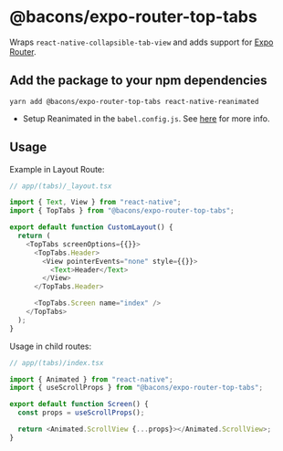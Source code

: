 # @bacons/expo-router-top-tabs

Wraps `react-native-collapsible-tab-view` and adds support for [Expo Router](https://expo.github.io/router/docs).

## Add the package to your npm dependencies

```
yarn add @bacons/expo-router-top-tabs react-native-reanimated
```

- Setup Reanimated in the `babel.config.js`. See [here](https://docs.swmansion.com/react-native-reanimated/docs/fundamentals/installation#babel-plugin) for more info.

## Usage

Example in Layout Route:

```js
// app/(tabs)/_layout.tsx

import { Text, View } from "react-native";
import { TopTabs } from "@bacons/expo-router-top-tabs";

export default function CustomLayout() {
  return (
    <TopTabs screenOptions={{}}>
      <TopTabs.Header>
        <View pointerEvents="none" style={{}}>
          <Text>Header</Text>
        </View>
      </TopTabs.Header>

      <TopTabs.Screen name="index" />
    </TopTabs>
  );
}
```

Usage in child routes:

```js
// app/(tabs)/index.tsx

import { Animated } from "react-native";
import { useScrollProps } from "@bacons/expo-router-top-tabs";

export default function Screen() {
  const props = useScrollProps();

  return <Animated.ScrollView {...props}></Animated.ScrollView>;
}
```
